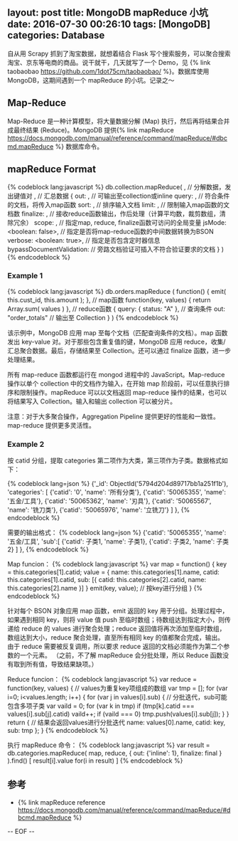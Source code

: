 layout: post
title: MongoDB mapReduce 小坑
date: 2016-07-30 00:26:10
tags: [MongoDB]
categories: Database
---

自从用 Scrapy 抓到了淘宝数据，就想着结合 Flask 写个搜索服务，可以聚合搜索淘宝、京东等电商的商品。说干就干，几天就写了一个 Demo，见 {% link taobaobao https://github.com/1dot75cm/taobaobao/
%}。数据库使用 MongoDB，这期间遇到一个 mapReduce 的小坑。记录之～

## Map-Reduce

Map-Reduce 是一种计算模型，将大量数据分解 (Map) 执行，然后再将结果合并成最终结果 (Reduce)。MongoDB 提供{% link mapReduce https://docs.mongodb.com/manual/reference/command/mapReduce/#dbcmd.mapReduce %} 数据库命令。

## mapReduce Format

{% codeblock lang:javascript %}
db.collection.mapReduce(
  <map function>,             // 分解数据，发出键值对
  <reduce function>,          // 汇总数据
  {
    out: <collection>,        // 可输出至collection或inline
    query: <document>,        // 符合条件的文档，将传入map函数
    sort: <document>,         // 排序输入文档
    limit: <number>,          // 限制输入map函数的文档数
    finalize: <function>,     // 接收reduce函数输出，作后处理（计算平均数，裁剪数组，清除冗余）
    scope: <document>,        // 指定map, reduce, finalize函数可访问的全局变量
    jsMode: <boolean: false>, // 指定是否将map-reduce函数的中间数据转换为BSON
    verbose: <boolean: true>, // 指定是否包含定时器信息
    bypassDocumentValidation: <boolean> // 旁路文档验证可插入不符合验证要求的文档
  }
)
{% endcodeblock %}

### Example 1
{% codeblock lang:javascript %}
db.orders.mapReduce (
  function() { emit( this.cust_id, this.amount ); },   // map函数
  function(key, values) { return Array.sum( values ) }, // reduce函数
  {
    query: { status: "A" },  // 查询条件
    out: "order_totals"  // 输出至 Collection
  }
)
{% endcodeblock %}

该示例中，MongoDB 应用 map 至每个文档（匹配查询条件的文档）。map 函数发出 key-value 对。对于那些包含重复值的键，MongoDB 应用 reduce，收集/汇总聚合数据。最后，存储结果至 Collection。还可以通过 finalize 函数，进一步处理结果。

所有 map-reduce 函数都运行在 mongod 进程中的 JavaScript。Map-reduce 操作以单个 collection 中的文档作为输入，在开始 map 阶段前，可以任意执行排序和限制操作。mapReduce 可以以文档返回 map-reduce 操作的结果，也可以将结果写入 Collection。输入和输出 collection 可以被分片。

注意：对于大多聚合操作，Aggregation Pipeline 提供更好的性能和一致性。map-reduce 提供更多灵活性。

### Example 2

按 catid 分组，提取 categories 第二项作为大类，第三项作为子类。数据格式如下：

{% codeblock lang=json %}
  {'_id': ObjectId('5794d204d89717bb1a251f1b'),
  'categories': [
    {'catid': '0', 'name': '所有分类'},
    {'catid': '50065355', 'name': '五金/工具'},
    {'catid': '50065362', 'name': '刃具'},
    {'catid': '50065567', 'name': '铣刀类'},
    {'catid': '50065976', 'name': '立铣刀'} ] },
{% endcodeblock %}

需要的输出格式：
{% codeblock lang=json %}
  {'catid': '50065355', 'name': '五金/工具', 'sub':[
    {'catid': 子类1, 'name': 子类1},
    {'catid': 子类2, 'name': 子类2} ]
  },
{% endcodeblock %}

Map funcion：
{% codeblock lang:javascript %}
var map = function() {
  key = this.categories[1].catid;
  value = {
    name: this.categories[1].name,
    catid: this.categories[1].catid,
    sub: [{
      catid: this.categories[2].catid,
      name: this.categories[2].name
    }]
  }
  emit(key, value);  // 按key进行分组
}
{% endcodeblock %}

针对每个 BSON 对象应用 map 函数，emit 返回的 key 用于分组。处理过程中，如果遇到相同 key，则将 value 值 push 至临时数组；待数组达到指定大小，则传递给 reduce 的 values 进行聚合处理；reduce 返回值将再次添加至临时数组，数组达到大小，reduce 聚合处理，直至所有相同 key 的值都聚合完成，输出。
由于 reduce 需要被反复调用，所以要求 reduce 返回的文档必须能作为第二个参数的一个元素。
（之前，不了解 mapReduce 会分批处理，所以 Reduce 函数没有取到所有值，导致结果缺项。）

Reduce funcion：
{% codeblock lang:javascript %}
var reduce = function(key, values) {  // values为重复key项组成的数组
  var tmp = [];
  for (var i=0; i<values.length; i++) {
    for (var j in values[i].sub) {  // 分批迭代，sub可能包含多项子类
      var vaild = 0;
      for (var k in tmp)
        if (tmp[k].catid === values[i].sub[j].catid)
          vaild++;
          if (vaild === 0)
            tmp.push(values[i].sub[j]);
    }
  }
  return {  // 结果会返回values进行分批迭代
      name: values[0].name,
      catid: key,
      sub: tmp
  };
}
{% endcodeblock %}

执行 mapReduce 命令：
{% codeblock lang:javascript %}
var result = db.categories.mapReduce( map, reduce, { out: {'inline': 1}, finalize: final } ).find()
[ result[i].value for(i in result) ]
{% endcodeblock %}

## 参考

- {% link mapReduce reference https://docs.mongodb.com/manual/reference/command/mapReduce/#dbcmd.mapReduce %}

-- EOF --
